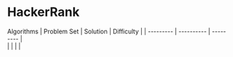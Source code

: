 # HackerRank

Algorithms
| Problem Set  | Solution  | Difficulty | 
| --------- | ----------     | --------- |  
| |   | | 

